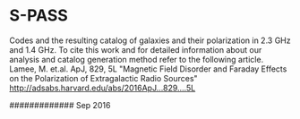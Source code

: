 # S-PASS
Codes and the resulting catalog of galaxies and their polarization in 2.3 GHz and 1.4 GHz.
To cite this work and for detailed information about our analysis and catalog generation method refer to the following article.
Lamee, M. et.al. ApJ, 829, 5L
 "Magnetic Field Disorder and Faraday Effects on the Polarization of Extragalactic Radio Sources"
 http://adsabs.harvard.edu/abs/2016ApJ...829....5L

############# Sep 2016
